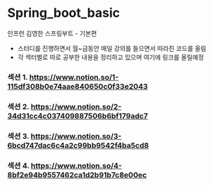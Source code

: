 # Spring_boot_basic
인프런 김영한 스프링부트 - 기본편

- 스터디를 진행하면서 월~금동안 매일 강의를 들으면서 따라친 코드를 올림
- 각 섹터별로 따로 공부한 내용을 정리하고 있으며 여기에 링크를 올릴예정

### 섹션 1. https://www.notion.so/1-115df308b0e74aae840650c0f33e2043
### 섹션 2. https://www.notion.so/2-34d31cc4c037409887506b6bf179adc7
### 섹션 3. https://www.notion.so/3-6bcd747dac6c4a2c99bb9542f4ba5cd8
### 섹션 4. https://www.notion.so/4-8bf2e94b9557462ca1d2b91b7c8e00ec


